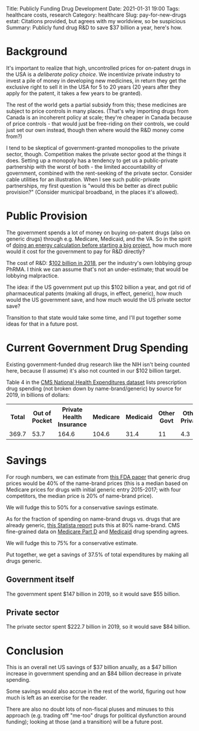 Title: Publicly Funding Drug Development
Date: 2021-01-31 19:00
Tags: healthcare costs, research
Category: healthcare
Slug: pay-for-new-drugs
estat: Citations provided, but agrees with my worldview, so be suspicious
Summary: Publicly fund drug R&D to save $37 billion a year, here's how.

# Background

It's important to realize that high, uncontrolled prices for on-patent drugs
in the USA is a _deliberate policy choice_. We incentivize private industry
to invest a pile of money in developing new medicines, in return they get the
exclusive right to sell it in the USA for 5 to 20 years (20 years after they
apply for the patent, it takes a few years to be granted).

The rest of the world gets a partial subsidy from this; these medicines are
subject to price controls in many places. (That's why importing drugs from
Canada is an incoherent policy at scale; they're cheaper in Canada because of
price controls - that would just be free-riding on their controls, we could
just set our own instead, though then where would the R&D money come from?)

I tend to be skeptical of government-granted monopolies to the private
sector, though. Competition makes the private sector good at the things it
does. Setting up a monopoly has a tendency to get us a public-private
partnership with the worst of both - the limited accountability of government,
combined with the rent-seeking of the private sector. Consider cable utilities
for an illustration. When I see such public-private partnerships, my first
question is "would this be better as direct public provision?" (Consider
municipal broadband, in the places it's allowed). 

# Public Provision

The government spends a lot of money on buying on-patent drugs (also on
generic drugs) through e.g. Medicare, Medicaid, and the VA. So in the
spirit of [doing an energy calculation before starting a big project](https://qntm.org/destroy),
how much more would it cost for the government to pay for R&D directly?

The cost of R&D: [$102 billion in 2018](https://www.phrma.org/en/Advocacy/Research-Development),
per the industry's own lobbying group PhRMA. I think we can assume that's
not an under-estimate; that would be lobbying malpractice.

The idea: if the US government put up this $102 billion a year, and got rid of
pharmaceutical patents (making all drugs, in effect, generic), how much would
the US government save, and how much would the US private sector save?

Transition to that state would take some time, and I'll put together some
ideas for that in a future post.

# Current Government Drug Spending

Existing government-funded drug research like the NIH isn't being counted here,
because (I assume) it's also not counted in our $102 billion target.

Table 4 in the [CMS National Health Expenditures dataset](https://www.cms.gov/files/zip/nhe-tables.zip)
lists prescription drug spending (not broken down by
name-brand/generic) by source for 2019, in billions of dollars:

<table>
<tr><th>Total</th><th>Out of Pocket</th><th>Private Health Insurance</th>
    <th>Medicare</th><th>Medicaid</th><th>Other Govt</th><th>Other Private</th></tr>
<tr><td>369.7</td><td>53.7</td><td>164.6</td>
<td>104.6</td><td>31.4</td><td>11</td><td>4.3</td></tr>
</table>

# Savings

For rough numbers, we can estimate from [this FDA paper](https://www.fda.gov/about-fda/center-drug-evaluation-and-research-cder/generic-competition-and-drug-prices)
that generic drug prices
would be 40% of the name-brand prices (this is a median based on Medicare
prices for drugs with initial generic entry 2015-2017; with four competitors,
the median price is 20% of name-brand price).

We will fudge this to 50% for a conservative savings estimate.

As for the fraction of spending on name-brand drugs vs. drugs that are
already generic, [this Statista report](https://www.statista.com/statistics/205036/proportion-of-brand-to-generic-prescription-sales/)
puts this at 80% name-brand. CMS fine-grained data on
[Medicare Part D](https://www.cms.gov/files/zip/medicare-part-d-drug-spending-dashboard-dataset-2019.zip)
and [Medicaid](https://www.cms.gov/files/zip/medicaid-drug-spending-dataset-2019.zip)
drug spending agrees. 

We will fudge this to 75% for a conservative estimate.

Put together, we get a savings of 37.5% of total expenditures by making all
drugs generic.

## Government itself

The government spent $147 billion in 2019, so it would save $55 billion.

## Private sector

The private sector spent $222.7 billion in 2019, so it would save $84 billion.

# Conclusion

This is an overall net US savings of $37 billion anually, as a $47 billion
increase in government spending and an $84 billion decrease in private
spending.

Some savings would also accrue in the rest of the world, figuring out how
much is left as an exercise for the reader.

There are also no doubt lots of non-fiscal pluses and minuses to this
approach (e.g. trading off "me-too" drugs for political dysfunction around
funding); looking at those (and a transition) will be a future post.

